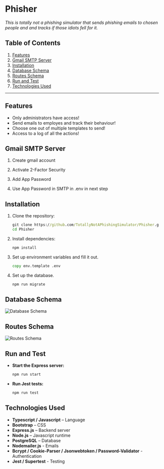 # **Phisher**

_This is totally not a phishing simulator that sends phishing emails to chosen people and and tracks if those idiots fell for it._

## **Table of Contents**

1. [Features](#features)
2. [Gmail SMTP Server](#gmail-smtp-server)
3. [Installation](#installation)
4. [Database Schema](#database-schema)
5. [Routes Schema](#routes-schema)
6. [Run and Test](#run-and-test)
7. [Technologies Used](#technologies-used)

---

## **Features**

- Only administrators have access!
- Send emails to employes and track their behaviour!
- Choose one out of multiple templates to send!
- Access to a log of all the actions!

## **Gmail SMTP Server**

1. Create gmail account

2. Activate 2-Factor Security

3. Add App Password

4. Use App Password in SMTP in .env in next step

## **Installation**

1. Clone the repository:

   ```cmd
   git clone https://github.com/TotallyNotAPhishingSimulator/Phisher.git
   cd Phisher
   ```

2. Install dependencies:

   ```cmd
   npm install
   ```

3. Set up environment variables and fill it out.

   ```cmd
   copy env.template .env
   ```

4. Set up the database.

   ```cmd
   npm run migrate
   ```

## **Database Schema**

![Database Schema](./config/database.png)

## **Routes Schema**

![Routes Schema](./controller/routes.svg)

## **Run and Test**

- **Start the Express server:**

  ```cmd
  npm run start
  ```

- **Run Jest tests:**

  ```cmd
  npm run test
  ```

## **Technologies Used**

- **Typescript / Javascript** – Language
- **Bootstrap** – CSS
- **Express.js** – Backend server
- **Node.js** – Javascript runtime
- **PostgreSQL** – Database
- **Nodemailer.js** - Emails
- **Bcrypt / Cookie-Parser / Jsonwebtoken / Password-Validator** - Authentication
- **Jest / Supertest** - Testing
